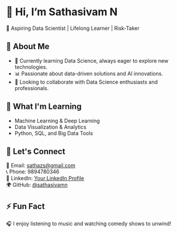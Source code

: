 # 👋 Hi, I’m Sathasivam N  
🚀 Aspiring Data Scientist | Lifelong Learner | Risk-Taker  

## 👀 About Me  
- 🎯 Currently learning Data Science, always eager to explore new technologies.  
- 📊 Passionate about data-driven solutions and AI innovations.  
- 🤝 Looking to collaborate with Data Science enthusiasts and professionals.  

## 🌱 What I'm Learning  
- Machine Learning & Deep Learning  
- Data Visualization & Analytics  
- Python, SQL, and Big Data Tools  

## 💬 Let's Connect  
📩 Email: [sathazs@gmail.com](mailto:sathazs@gmail.com)  
📞 Phone: 9894780346  
💼 LinkedIn: [Your LinkedIn Profile](#www.linkedin.com/in/nagaraj-sathasivam-12475b32)  
🌍 GitHub: [@sathasivamn](https://github.com/sathasivamn/sathasivamn.git)

## ⚡ Fun Fact  
🎧 I enjoy listening to music and watching comedy shows to unwind! 
